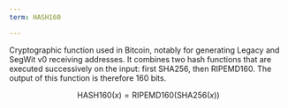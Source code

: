 ```yaml
---
term: HASH160

---
```

Cryptographic function used in Bitcoin, notably for generating Legacy and SegWit v0 receiving addresses. It combines two hash functions that are executed successively on the input: first SHA256, then RIPEMD160. The output of this function is therefore 160 bits.

$$\text{HASH160}(x) = \text{RIPEMD160}(\text{SHA256}(x))$$